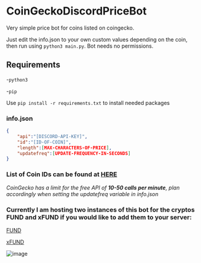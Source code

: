 # CoinGeckoDiscordPriceBot

Very simple price bot for coins listed on coingecko. 

Just edit the info.json to your own custom values depending on the coin, then run using `python3 main.py`. Bot needs no permissions.

## Requirements
-`python3`

-`pip`

Use `pip install -r requirements.txt` to install needed packages

### info.json
```json
{   
    "api":"[DISCORD-API-KEY]",
    "id":"[ID-OF-COIN]",
    "length":[MAX-CHARACTERS-OF-PRICE],
    "updatefreq":[UPDATE-FREQUENCY-IN-SECONDS] 
}
```

### List of Coin IDs can be found at [HERE](https://docs.google.com/spreadsheets/d/1wTTuxXt8n9q7C4NDXqQpI3wpKu1_5bGVmP9Xz0XGSyU/edit#gid=0)

<i>CoinGecko has a limit for the free API of <b>10-50 calls per minute</b>, plan accordingly when setting the updatefreq variable in info.json</i>

### Currently I am hosting two instances of this bot for the cryptos FUND and xFUND if you would like to add them to your server:

[FUND](https://discord.com/api/oauth2/authorize?client_id=1047325323055878145&permissions=0&scope=bot)

[xFUND](https://discord.com/api/oauth2/authorize?client_id=1047329418936332339&permissions=0&scope=bot)

![image](https://imgur.com/A4GpFdP.png)
